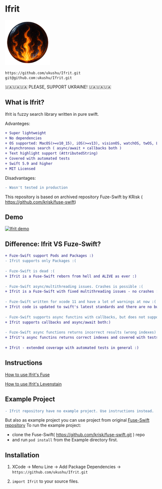 # Ifrit

<img src="https://raw.githubusercontent.com/ukushu/Ifrit/main/Ifrit_Logo_360.png" width="150" height="150">

```
https://github.com/ukushu/Ifrit.git
git@github.com:ukushu/Ifrit.git
```
🇺🇦🇺🇦🇺🇦 PLEASE, SUPPORT UKRAINE! 🇺🇦🇺🇦🇺🇦

## What is Ifrit?
Ifrit is fuzzy search library written in pure swift.

Advanteges:
```diff
+ Super lightweight
+ No dependencies
+ OS supported: MacOS(>=v10_15), iOS(>=v13), visionOS, watchOS, twOS, Linux
+ Asynchronous search ( async/await + callbacks both )
+ Text highlight support (AttributedString)
+ Covered with automated tests
+ Swift 5.9 and higher
+ MIT Licensed
```

Disadvantages:
```diff
- Wasn't tested in production
```

This repository is based on archived repository Fuze-Swift by KRisk ( https://github.com/krisk/fuse-swift)


## Demo

<!-- ![Demo](https://s17.postimg.org/47a90nmvj/bitap-search-demo.gif) -->

[![Ifrit demo][1]][1]


## Difference: Ifrit VS Fuze-Swift?
```diff
+ Fuze-Swift support Pods and Packages :)
- Ifrit supports only Packages :(

- Fuze-Swift is dead :(
+ Ifrit is a Fuse-Swift reborn from hell and ALIVE as ever :)

- Fuze-Swift async/multithreading issues. Crashes is possible :(
+ Ifrit is a Fuze-Swift with fixed multithreading issues - no crashes :)

- Fuze-Swift written for xcode 11 and have a lot of warnings at now :(
+ Ifrit code is updated to swift's latest standards and there are no build warnings :)

- Fuze-Swift supports async functins with callbacks, but does not support async/await
+ Ifrit supports callbacks and async/await both:)

- Fuze-Swift async functions returns incorrect results (wrong indexes) :((((
+ Ifrit's async functins returns correct indexes and covered with tests :)

+ Ifrit - extended coverage with automated tests in general :)
```

## Instructions

[How to use Ifrit's Fuse](https://github.com/ukushu/Ifrit/blob/main/Docs/FuseInstructions.md)

[How to use Ifrit's Levenstain](https://github.com/ukushu/Ifrit/blob/main/Docs/LevenstainInstructions.md)

## Example Project

```diff
- Ifrit repository have no example project. Use instructions instead.
```

But also as example project you can use project from original [Fuse-Swift repository](https://github.com/krisk/fuse-swift)
To run the example project:
* clone the Fuse-Swift( https://github.com/krisk/fuse-swift.git ) repo
* and run `pod install` from the Example directory first.

## Installation

1. XCode -> Menu Line -> Add Package Dependencies -> `https://github.com/ukushu/Ifrit.git`

2. `import Ifrit` to your source files.

  [1]: https://i.sstatic.net/8MwFeAHT.gif
